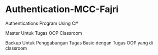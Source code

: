 # Authentication-MCC-Fajri
Authentications Program Using C#


Master Untuk Tugas OOP Classroom

Backup Untuk Penggabungan Tugas Basic dengan Tugas OOP yang di classroom
